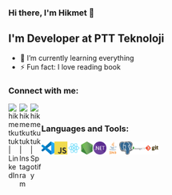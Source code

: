 ### Hi there, I'm Hikmet 👋

## I'm Developer at PTT Teknoloji

- 🌱 I’m currently learning everything
- ⚡ Fun fact: I love reading book

### Connect with me:

[<img align="left" alt="hikmetkutuk | LinkedIn" width="22px" src="https://i.ibb.co/3f1xTSM/linkedin-2.png" />][linkedin]
[<img align="left" alt="hikmetkutuk | Instagram" width="22px" src="https://i.ibb.co/TmhDfPg/instagram.png" />][instagram]
[<img align="left" alt="hikmetkutuk | Spotify" width="22px" src="https://i.ibb.co/fH4Npky/spotify.png" />][spotify]

<br />

### Languages and Tools:

[<img align="left" alt="Visual Studio Code" width="26px" src="https://raw.githubusercontent.com/github/explore/80688e429a7d4ef2fca1e82350fe8e3517d3494d/topics/visual-studio-code/visual-studio-code.png" />][vscode]
[<img align="left" alt="JavaScript" width="26px" src="https://raw.githubusercontent.com/github/explore/80688e429a7d4ef2fca1e82350fe8e3517d3494d/topics/javascript/javascript.png" />][javascript]
[<img align="left" alt="React" width="26px" src="https://raw.githubusercontent.com/github/explore/80688e429a7d4ef2fca1e82350fe8e3517d3494d/topics/react/react.png" />][react]
[<img align="left" alt="Node.js" width="26px" src="https://raw.githubusercontent.com/github/explore/80688e429a7d4ef2fca1e82350fe8e3517d3494d/topics/nodejs/nodejs.png" />][node]
[<img align="left" alt="GitHub" width="26px" src="https://raw.githubusercontent.com/github/explore/78df643247d429f6cc873026c0622819ad797942/topics/dotnet/dotnet.png" />][dotnet]
[<img align="left" alt="GitHub" width="26px" src="https://raw.githubusercontent.com/github/explore/78df643247d429f6cc873026c0622819ad797942/topics/java/java.png" />][java]
[<img align="left" alt="SQL" width="26px" src="https://raw.githubusercontent.com/github/explore/80688e429a7d4ef2fca1e82350fe8e3517d3494d/topics/postgresql/postgresql.png" />][postgre]
[<img align="left" alt="MongoDB" width="26px" src="https://raw.githubusercontent.com/github/explore/80688e429a7d4ef2fca1e82350fe8e3517d3494d/topics/mongodb/mongodb.png" />][mongo]
[<img align="left" alt="Git" width="26px" src="https://raw.githubusercontent.com/github/explore/80688e429a7d4ef2fca1e82350fe8e3517d3494d/topics/git/git.png" />][git]

<br />
<br />

[instagram]: https://instagram.com/hikmetkutuk
[linkedin]: https://linkedin.com/in/hikmetkutuk
[spotify]: https://open.spotify.com/playlist/42xezvvXbFMZHrXPpw2YYH?si=c69d2ee5d7dc4870
[vscode]: https://code.visualstudio.com
[javascript]: https://www.javascript.com
[react]: https://reactjs.org
[node]: https://nodejs.org/en/
[postgre]: https://www.postgresql.org
[mongo]: https://www.mongodb.com
[git]: https://git-scm.com
[dotnet]: https://dotnet.microsoft.com
[java]: https://www.java.com/en/
